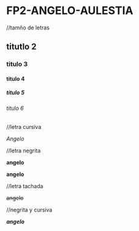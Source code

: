 # FP2-ANGELO-AULESTIA
//tamño de letras
## titutlo 2
### titulo 3
#### titulo 4
##### titulo 5
###### titulo 6
//letra cursiva

*Angelo*

//letra negrita

**angelo**

__angelo__

//letra tachada

~~angelo~~

//negrita y cursiva


*__angelo__*